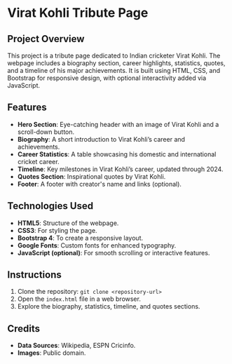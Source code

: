 # Virat Kohli Tribute Page

## Project Overview

This project is a tribute page dedicated to Indian cricketer Virat Kohli. The webpage includes a biography section, career highlights, statistics, quotes, and a timeline of his major achievements. It is built using HTML, CSS, and Bootstrap for responsive design, with optional interactivity added via JavaScript.

## Features
- **Hero Section**: Eye-catching header with an image of Virat Kohli and a scroll-down button.
- **Biography**: A short introduction to Virat Kohli’s career and achievements.
- **Career Statistics**: A table showcasing his domestic and international cricket career.
- **Timeline**: Key milestones in Virat Kohli’s career, updated through 2024.
- **Quotes Section**: Inspirational quotes by Virat Kohli.
- **Footer**: A footer with creator's name and links (optional).
  
## Technologies Used
- **HTML5**: Structure of the webpage.
- **CSS3**: For styling the page.
- **Bootstrap 4**: To create a responsive layout.
- **Google Fonts**: Custom fonts for enhanced typography.
- **JavaScript (optional)**: For smooth scrolling or interactive features.

## Instructions
1. Clone the repository: `git clone <repository-url>`
2. Open the `index.html` file in a web browser.
3. Explore the biography, statistics, timeline, and quotes sections.

## Credits
- **Data Sources**: Wikipedia, ESPN Cricinfo.
- **Images**: Public domain.

